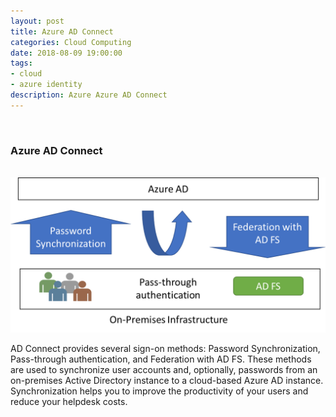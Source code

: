 ```yaml
---
layout: post
title: Azure AD Connect
categories: Cloud Computing
date: 2018-08-09 19:00:00
tags:
- cloud
- azure identity
description: Azure Azure AD Connect
---
```

<br/>

### Azure AD Connect          
<br/>

<div class="img_row">
	<img class="col three" src="/img/AzureADConnect/AzureADConnect.jpg">
</div>

AD Connect provides several sign-on methods: Password Synchronization, Pass-through authentication, and Federation with AD FS. These methods are used to synchronize user accounts and, optionally, passwords from an on-premises Active Directory instance to a cloud-based Azure AD instance. Synchronization helps you to improve the productivity of your users and reduce your helpdesk costs.                    

